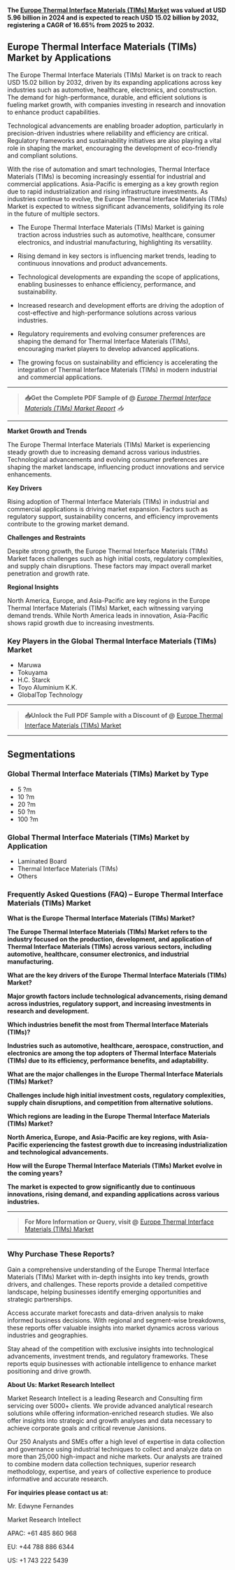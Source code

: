 <p><strong>The <a href="https://www.marketresearchintellect.com/download-sample/?rid=964258&amp;utm_source=Pulse-April-Europe&amp;utm_medium=852">Europe Thermal Interface Materials (TIMs) Market</a> was valued at USD 5.96 billion in 2024 and is expected to reach USD 15.02 billion by 2032, registering a CAGR of 16.65% from 2025 to 2032.</strong></p><h2>Europe Thermal Interface Materials (TIMs) Market by Applications&nbsp;</h2><p><p>The Europe Thermal Interface Materials (TIMs) Market is on track to reach USD 15.02 billion by 2032, driven by its expanding applications across key industries such as automotive, healthcare, electronics, and construction. The demand for high-performance, durable, and efficient solutions is fueling market growth, with companies investing in research and innovation to enhance product capabilities.</p><p>Technological advancements are enabling broader adoption, particularly in precision-driven industries where reliability and efficiency are critical. Regulatory frameworks and sustainability initiatives are also playing a vital role in shaping the market, encouraging the development of eco-friendly and compliant solutions.</p><p>With the rise of automation and smart technologies, Thermal Interface Materials (TIMs) is becoming increasingly essential for industrial and commercial applications. Asia-Pacific is emerging as a key growth region due to rapid industrialization and rising infrastructure investments. As industries continue to evolve, the Europe Thermal Interface Materials (TIMs) Market is expected to witness significant advancements, solidifying its role in the future of multiple sectors.</p></p><ul><li><p>The Europe Thermal Interface Materials (TIMs) Market is gaining traction across industries such as automotive, healthcare, consumer electronics, and industrial manufacturing, highlighting its versatility.</p></li><li><p>Rising demand in key sectors is influencing market trends, leading to continuous innovations and product advancements.</p></li><li><p>Technological developments are expanding the scope of applications, enabling businesses to enhance efficiency, performance, and sustainability.</p></li><li><p>Increased research and development efforts are driving the adoption of cost-effective and high-performance solutions across various industries.</p></li><li><p>Regulatory requirements and evolving consumer preferences are shaping the demand for Thermal Interface Materials (TIMs), encouraging market players to develop advanced applications.</p></li><li><p>The growing focus on sustainability and efficiency is accelerating the integration of Thermal Interface Materials (TIMs) in modern industrial and commercial applications.</p></li></ul><hr /><blockquote><p><strong><span class="font-[700]">📥Get the Complete PDF Sample of @ </span></strong><em><span class="font-[700]"><a href="https://www.marketresearchintellect.com/download-sample/?rid=964258&amp;utm_source=Pulse-April-Europe&amp;utm_medium=852" target="_blank" data-tracking-control-name="article-ssr-frontend-pulse_little-text-block" data-tracking-will-navigate="" data-test-link="">Europe Thermal Interface Materials (TIMs) Market Report</a>&nbsp;📥</span></em></p></blockquote><hr /><p class="" data-start="77" data-end="360"><strong data-start="77" data-end="105">Market Growth and Trends</strong></p><p class="" data-start="77" data-end="360">The Europe Thermal Interface Materials (TIMs) Market is experiencing steady growth due to increasing demand across various industries. Technological advancements and evolving consumer preferences are shaping the market landscape, influencing product innovations and service enhancements.</p><p class="" data-start="362" data-end="606"><strong data-start="362" data-end="377">Key Drivers</strong></p><p class="" data-start="362" data-end="606">Rising adoption of Thermal Interface Materials (TIMs) in industrial and commercial applications is driving market expansion. Factors such as regulatory support, sustainability concerns, and efficiency improvements contribute to the growing market demand.</p><p class="" data-start="608" data-end="849"><strong data-start="608" data-end="637">Challenges and Restraints</strong></p><p class="" data-start="608" data-end="849">Despite strong growth, the Europe Thermal Interface Materials (TIMs) Market faces challenges such as high initial costs, regulatory complexities, and supply chain disruptions. These factors may impact overall market penetration and growth rate.</p><p class="" data-start="851" data-end="1095"><strong data-start="851" data-end="872">Regional Insights</strong></p><p class="" data-start="851" data-end="1095">North America, Europe, and Asia-Pacific are key regions in the Europe Thermal Interface Materials (TIMs) Market, each witnessing varying demand trends. While North America leads in innovation, Asia-Pacific shows rapid growth due to increasing investments.</p><p><h3>Key Players in the Global Thermal Interface Materials (TIMs) Market </h3><ul><li>Maruwa</li><li>Tokuyama</li><li>H.C. Starck</li><li>Toyo Aluminium K.K.</li><li>GlobalTop Technology</li></ul></p><hr /><blockquote><p><strong>📥Unlock the Full PDF Sample with a Discount of @</strong> <a href="https://www.marketresearchintellect.com/ask-for-discount/?rid=964258&amp;utm_source=Pulse-April-Europe&amp;utm_medium=852">Europe Thermal Interface Materials (TIMs) Market</a></p></blockquote><hr /><p><h2>Segmentations</h2><h3>Global Thermal Interface Materials (TIMs) Market by Type</h3><ul><li>5 ?m</li><li>10 ?m</li><li>20 ?m</li><li>50 ?m</li><li>100 ?m</li></ul><h3>Global Thermal Interface Materials (TIMs) Market by Application</h3><ul><li>Laminated Board</li><li>Thermal Interface Materials (TIMs)</li><li>Others</li></ul></p><h3><strong>Frequently Asked Questions (FAQ) &ndash; Europe Thermal Interface Materials (TIMs) Market</strong></h3><p><strong>What is the Europe Thermal Interface Materials (TIMs) Market?</strong></p><p><strong>The Europe Thermal Interface Materials (TIMs) Market refers to the industry focused on the production, development, and application of Thermal Interface Materials (TIMs) across various sectors, including automotive, healthcare, consumer electronics, and industrial manufacturing.</strong></p><p><strong>What are the key drivers of the Europe Thermal Interface Materials (TIMs) Market?</strong></p><p><strong>Major growth factors include technological advancements, rising demand across industries, regulatory support, and increasing investments in research and development.</strong></p><p><strong>Which industries benefit the most from Thermal Interface Materials (TIMs)?</strong></p><p><strong>Industries such as automotive, healthcare, aerospace, construction, and electronics are among the top adopters of Thermal Interface Materials (TIMs) due to its efficiency, performance benefits, and adaptability.</strong></p><p><strong>What are the major challenges in the Europe Thermal Interface Materials (TIMs) Market?</strong></p><p><strong>Challenges include high initial investment costs, regulatory complexities, supply chain disruptions, and competition from alternative solutions.</strong></p><p><strong>Which regions are leading in the Europe Thermal Interface Materials (TIMs) Market?</strong></p><p><strong>North America, Europe, and Asia-Pacific are key regions, with Asia-Pacific experiencing the fastest growth due to increasing industrialization and technological advancements.</strong></p><p><strong>How will the Europe Thermal Interface Materials (TIMs) Market evolve in the coming years?</strong></p><p><strong>The market is expected to grow significantly due to continuous innovations, rising demand, and expanding applications across various industries.</strong></p><hr /><blockquote><p><span class="font-[700]"><strong>For More Information or Query, visit&nbsp;@</strong>&nbsp;</span><span class="font-[700]"><a href="https://www.marketresearchintellect.com/product/global-thermal-interface-materials-tims-market/?utm_source=Linkedin&utm_medium=852" target="_blank" data-tracking-control-name="article-ssr-frontend-pulse_little-text-block" data-tracking-will-navigate="" data-test-link="">Europe Thermal Interface Materials (TIMs) Market</a></span></p></blockquote><hr /><h3><strong data-start="0" data-end="31">Why Purchase These Reports?</strong></h3><p class="" data-start="35" data-end="297">Gain a comprehensive understanding of the Europe Thermal Interface Materials (TIMs) Market with in-depth insights into key trends, growth drivers, and challenges. These reports provide a detailed competitive landscape, helping businesses identify emerging opportunities and strategic partnerships.</p><p class="" data-start="299" data-end="540">Access accurate market forecasts and data-driven analysis to make informed business decisions. With regional and segment-wise breakdowns, these reports offer valuable insights into market dynamics across various industries and geographies.</p><p class="" data-start="542" data-end="784">Stay ahead of the competition with exclusive insights into technological advancements, investment trends, and regulatory frameworks. These reports equip businesses with actionable intelligence to enhance market positioning and drive growth.</p><p><strong><span class="font-[700]">About Us: Market Research Intellect</span></strong></p><p><span class="">Market Research Intellect is a leading Research and Consulting firm servicing over 5000+ clients. We provide advanced analytical research solutions while offering information-enriched research studies.&nbsp;</span>We also offer insights into strategic and growth analyses and data necessary to achieve corporate goals and critical revenue Janisions.</p><p><span class="">Our 250 Analysts and SMEs offer a high level of expertise in data collection and governance using industrial techniques to collect and analyze data on more than 25,000 high-impact and niche markets. Our analysts are trained to combine modern data collection techniques, superior research methodology, expertise, and years of collective experience to produce informative and accurate research.</span></p><p><strong>For inquiries please contact us at:</strong></p><p>Mr. Edwyne Fernandes</p><p>Market Research Intellect</p><p>APAC: +61 485 860 968</p><p>EU: +44 788 886 6344</p><p>US: +1 743 222 5439</p>